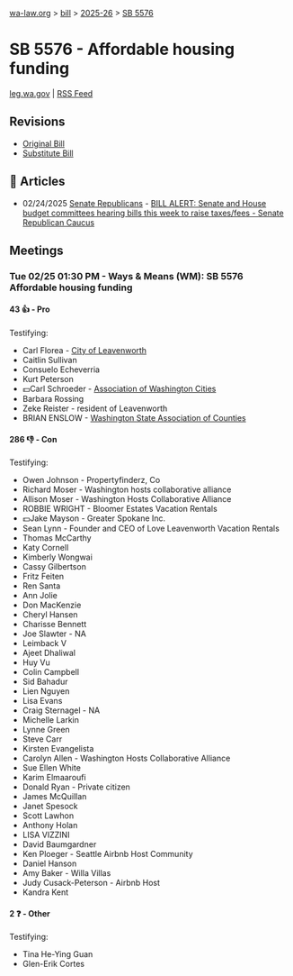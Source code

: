 [wa-law.org](/) > [bill](/bill/) > [2025-26](/bill/2025-26/) > [SB 5576](/bill/2025-26/sb/5576/)

# SB 5576 - Affordable housing funding
[leg.wa.gov](https://app.leg.wa.gov/billsummary?BillNumber=5576&Year=2025&Initiative=false) | [RSS Feed](./rss.xml)

## Revisions
* [Original Bill](1/)
* [Substitute Bill](S/)

## 📰 Articles
* 02/24/2025 [Senate Republicans](/org/senate_republicans/) - [BILL ALERT: Senate and House budget committees hearing bills this week to raise taxes/fees - Senate Republican Caucus](https://src.wastateleg.org/blog/bill-alert-senate-house-budget-committees-hearing-bills-week-raise-taxes-fees/#:~:text=SB%205576)

## Meetings
### Tue 02/25 01:30 PM - Ways & Means (WM): SB 5576 Affordable housing funding
#### 43 👍 - Pro
Testifying:
* Carl Florea - [City of Leavenworth](/org/city_of_leavenworth/)
* Caitlin Sullivan
* Consuelo Echeverria
* Kurt Peterson
* 💵Carl Schroeder - [Association of Washington Cities](/org/association_of_washington_cities/)
* Barbara Rossing
* Zeke Reister - resident of Leavenworth
* BRIAN ENSLOW - [Washington State Association of Counties](/org/washington_state_association_of_counties/)

#### 286 👎 - Con
Testifying:
* Owen Johnson - Propertyfinderz, Co
* Richard Moser - Washington hosts collaborative alliance
* Allison Moser - Washington Hosts Collaborative Alliance
* ROBBIE WRIGHT - Bloomer Estates Vacation Rentals
* 💵Jake Mayson - Greater Spokane Inc.
* Sean Lynn - Founder and CEO of Love Leavenworth Vacation Rentals
* Thomas McCarthy
* Katy Cornell
* Kimberly Wongwai
* Cassy Gilbertson
* Fritz Feiten
* Ren Santa
* Ann Jolie
* Don MacKenzie
* Cheryl Hansen
* Charisse Bennett
* Joe Slawter - NA
* Leimback V
* Ajeet Dhaliwal
* Huy Vu
* Colin Campbell
* Sid Bahadur
* Lien Nguyen
* Lisa Evans
* Craig Sternagel - NA
* Michelle Larkin
* Lynne Green
* Steve Carr
* Kirsten Evangelista
* Carolyn Allen - Washington Hosts Collaborative Alliance
* Sue Ellen White
* Karim Elmaaroufi
* Donald Ryan - Private citizen
* James McQuillan
* Janet Spesock
* Scott Lawhon
* Anthony Holan
* LISA VIZZINI
* David Baumgardner
* Ken Ploeger - Seattle Airbnb Host Community
* Daniel Hanson
* Amy Baker - Willa Villas
* Judy Cusack-Peterson - Airbnb Host
* Kandra Kent

#### 2 ❓ - Other
Testifying:
* Tina He-Ying Guan
* Glen-Erik Cortes
